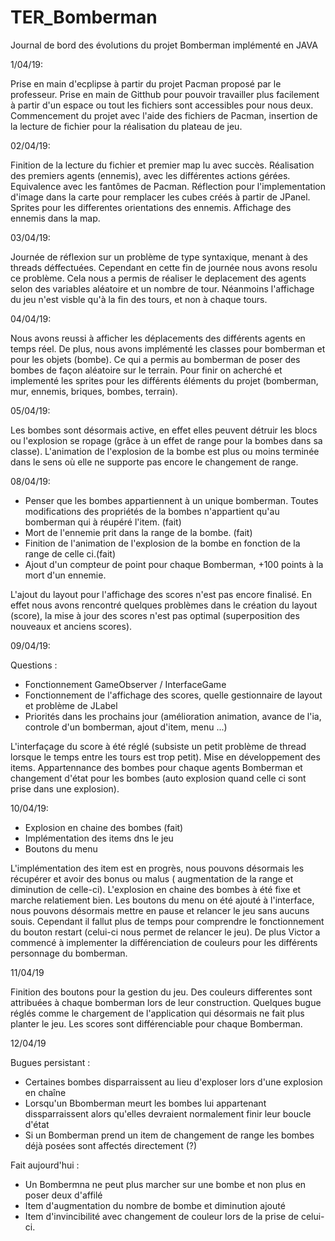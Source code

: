 # TER_Bomberman

Journal de bord des évolutions du projet Bomberman implémenté en JAVA

1/04/19:

Prise en main d'ecplipse à partir du projet Pacman proposé par le professeur. Prise en main de Gitthub pour pouvoir travailler plus facilement à partir d'un espace ou tout les fichiers sont accessibles pour nous deux. Commencement du projet avec l'aide des fichiers de Pacman, insertion de la lecture de fichier pour la réalisation du plateau de jeu.

02/04/19:

Finition de la lecture du fichier et premier map lu avec succès. Réalisation des premiers agents (ennemis), avec les différentes actions gérées. Equivalence avec les fantômes de Pacman. Réflection pour l'implementation d'image dans la carte pour remplacer les cubes créés à partir de JPanel. Sprites pour les differentes orientations des ennemis. Affichage des ennemis dans la map.

03/04/19:

Journée de réflexion sur un problème de type syntaxique, menant à des threads déffectuées. Cependant en cette fin de journée nous avons resolu ce problème. Cela nous a permis de réaliser le deplacement des agents selon des variables aléatoire et un nombre de tour. Néanmoins l'affichage du jeu n'est visble qu'à la fin des tours, et non à chaque tours.

04/04/19:

Nous avons reussi à afficher les déplacements des différents agents en temps réel. De plus, nous avons implémenté les classes pour bomberman et pour les objets (bombe). Ce qui a permis au bomberman de poser des bombes de façon aléatoire sur le terrain. Pour finir on acherché et implementé les sprites pour les différents éléments du projet (bomberman, mur, ennemis, briques, bombes, terrain).

05/04/19:

Les bombes sont désormais active, en effet elles peuvent détruir les blocs ou l'explosion se ropage (grâce à un effet de range pour la bombes dans sa classe). L'animation de l'explosion de la bombe est plus ou moins terminée dans le sens où elle ne supporte pas encore le changement de range.

08/04/19:

   - Penser que les bombes appartiennent à un unique bomberman. Toutes modifications des propriétés de la bombes n'appartient qu'au bomberman qui à réupéré l'item. (fait)
  - Mort de l'ennemie prit dans la range de la bombe. (fait)
   - Finition de l'animation de l'explosion de la bombe en fonction de la range de celle ci.(fait)
   - Ajout d'un compteur de point pour chaque Bomberman, +100 points à la mort d'un ennemie.


L'ajout du layout pour l'affichage des scores n'est pas encore finalisé. En effet nous avons rencontré quelques problèmes dans le création du layout (score), la mise à jour des scores n'est pas optimal (superposition des nouveaux et anciens scores).

09/04/19:

Questions : 
- Fonctionnement GameObserver / InterfaceGame
- Fonctionnement de l'affichage des scores, quelle gestionnaire de layout et problème de JLabel
- Priorités dans les prochains jour (amélioration animation, avance de l'ia, controle d'un bomberman, ajout d'item, menu ...)

L'interfaçage du score à été réglé (subsiste un petit problème de thread lorsque le temps entre les tours est trop petit). Mise en développement des items. Appartennance des bombes pour chaque agents Bomberman et changement d'état pour les bombes (auto explosion quand celle ci sont prise dans une explosion).

10/04/19:

- Explosion en chaine des bombes (fait)
- Implémentation des items dns le jeu 
- Boutons du menu

L'implémentation des item est en progrès, nous pouvons désormais les récupérer et avoir des bonus ou malus ( augmentation de la range et diminution de celle-ci). L'explosion en chaine des bombes à été fixe et marche relatiement bien. Les boutons du menu on été ajouté à l'interface, nous pouvons désormais mettre en pause et relancer le jeu sans aucuns souis. Cependant il fallut plus de temps pour comprendre le fonctionnement du bouton restart (celui-ci nous permet de relancer le jeu). 
De plus Victor a commencé à implementer la différenciation de couleurs pour les différents personnage du bomberman.

11/04/19

Finition des boutons pour la gestion du jeu. Des couleurs differentes sont attribuées à chaque bomberman lors de leur construction. Quelques bugue réglés comme le chargement de l'application qui désormais ne fait plus planter le jeu. Les scores sont différenciable pour chaque Bomberman.

12/04/19

Bugues persistant : 
- Certaines bombes disparraissent au lieu d'exploser lors d'une explosion en chaîne 
- Lorsqu'un Bbomberman meurt les bombes lui appartenant dissparraissent alors qu'elles devraient normalement finir leur boucle d'état
- Si un Bomberman prend un item de changement de range les bombes déjà posées sont affectés directement (?)

Fait aujourd'hui :
- Un Bombermna ne peut plus marcher sur une bombe et non plus en poser deux d'affilé 
- Item d'augmentation du nombre de bombe et diminution ajouté 
- Item d'invincibilité avec changement de couleur lors de la prise de celui-ci.

